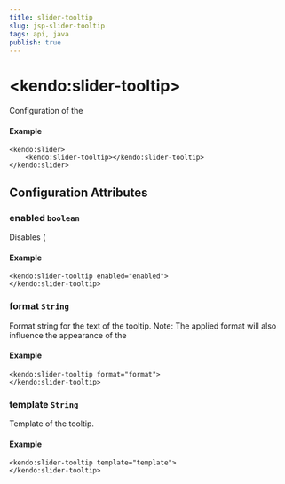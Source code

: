 ```yaml
---
title: slider-tooltip
slug: jsp-slider-tooltip
tags: api, java
publish: true
---
```


# \<kendo:slider-tooltip\>

Configuration of the

#### Example
    <kendo:slider>
        <kendo:slider-tooltip></kendo:slider-tooltip>
    </kendo:slider>

## Configuration Attributes

### enabled `boolean`

Disables (

#### Example
    <kendo:slider-tooltip enabled="enabled">
    </kendo:slider-tooltip>

### format `String`

Format string for the text of the tooltip. Note: The applied
format will also influence the appearance of the

#### Example
    <kendo:slider-tooltip format="format">
    </kendo:slider-tooltip>

### template `String`

Template of the tooltip.

#### Example
    <kendo:slider-tooltip template="template">
    </kendo:slider-tooltip>

